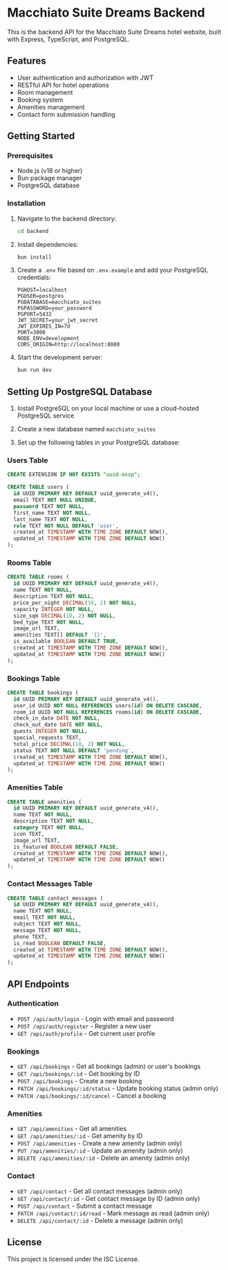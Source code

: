 # Macchiato Suite Dreams Backend

This is the backend API for the Macchiato Suite Dreams hotel website, built with Express, TypeScript, and PostgreSQL.

## Features

- User authentication and authorization with JWT
- RESTful API for hotel operations
- Room management
- Booking system
- Amenities management
- Contact form submission handling

## Getting Started

### Prerequisites

- Node.js (v18 or higher)
- Bun package manager
- PostgreSQL database

### Installation

1. Navigate to the backend directory:
   ```bash
   cd backend
   ```

2. Install dependencies:
   ```bash
   bun install
   ```

3. Create a `.env` file based on `.env.example` and add your PostgreSQL credentials:
   ```
   PGHOST=localhost
   PGUSER=postgres
   PGDATABASE=macchiato_suites
   PGPASSWORD=your_password
   PGPORT=5432
   JWT_SECRET=your_jwt_secret
   JWT_EXPIRES_IN=7d
   PORT=3000
   NODE_ENV=development
   CORS_ORIGIN=http://localhost:8080
   ```

4. Start the development server:
   ```bash
   bun run dev
   ```

## Setting Up PostgreSQL Database

1. Install PostgreSQL on your local machine or use a cloud-hosted PostgreSQL service

2. Create a new database named `macchiato_suites`

3. Set up the following tables in your PostgreSQL database:

### Users Table

```sql
CREATE EXTENSION IF NOT EXISTS "uuid-ossp";

CREATE TABLE users (
  id UUID PRIMARY KEY DEFAULT uuid_generate_v4(),
  email TEXT NOT NULL UNIQUE,
  password TEXT NOT NULL,
  first_name TEXT NOT NULL,
  last_name TEXT NOT NULL,
  role TEXT NOT NULL DEFAULT 'user',
  created_at TIMESTAMP WITH TIME ZONE DEFAULT NOW(),
  updated_at TIMESTAMP WITH TIME ZONE DEFAULT NOW()
);
```

### Rooms Table

```sql
CREATE TABLE rooms (
  id UUID PRIMARY KEY DEFAULT uuid_generate_v4(),
  name TEXT NOT NULL,
  description TEXT NOT NULL,
  price_per_night DECIMAL(10, 2) NOT NULL,
  capacity INTEGER NOT NULL,
  size_sqm DECIMAL(10, 2) NOT NULL,
  bed_type TEXT NOT NULL,
  image_url TEXT,
  amenities TEXT[] DEFAULT '{}',
  is_available BOOLEAN DEFAULT TRUE,
  created_at TIMESTAMP WITH TIME ZONE DEFAULT NOW(),
  updated_at TIMESTAMP WITH TIME ZONE DEFAULT NOW()
);
```

### Bookings Table

```sql
CREATE TABLE bookings (
  id UUID PRIMARY KEY DEFAULT uuid_generate_v4(),
  user_id UUID NOT NULL REFERENCES users(id) ON DELETE CASCADE,
  room_id UUID NOT NULL REFERENCES rooms(id) ON DELETE CASCADE,
  check_in_date DATE NOT NULL,
  check_out_date DATE NOT NULL,
  guests INTEGER NOT NULL,
  special_requests TEXT,
  total_price DECIMAL(10, 2) NOT NULL,
  status TEXT NOT NULL DEFAULT 'pending',
  created_at TIMESTAMP WITH TIME ZONE DEFAULT NOW(),
  updated_at TIMESTAMP WITH TIME ZONE DEFAULT NOW()
);
```

### Amenities Table

```sql
CREATE TABLE amenities (
  id UUID PRIMARY KEY DEFAULT uuid_generate_v4(),
  name TEXT NOT NULL,
  description TEXT NOT NULL,
  category TEXT NOT NULL,
  icon TEXT,
  image_url TEXT,
  is_featured BOOLEAN DEFAULT FALSE,
  created_at TIMESTAMP WITH TIME ZONE DEFAULT NOW(),
  updated_at TIMESTAMP WITH TIME ZONE DEFAULT NOW()
);
```

### Contact Messages Table

```sql
CREATE TABLE contact_messages (
  id UUID PRIMARY KEY DEFAULT uuid_generate_v4(),
  name TEXT NOT NULL,
  email TEXT NOT NULL,
  subject TEXT NOT NULL,
  message TEXT NOT NULL,
  phone TEXT,
  is_read BOOLEAN DEFAULT FALSE,
  created_at TIMESTAMP WITH TIME ZONE DEFAULT NOW(),
  updated_at TIMESTAMP WITH TIME ZONE DEFAULT NOW()
);
```

## API Endpoints

### Authentication
- `POST /api/auth/login` - Login with email and password
- `POST /api/auth/register` - Register a new user
- `GET /api/auth/profile` - Get current user profile

### Bookings
- `GET /api/bookings` - Get all bookings (admin) or user's bookings
- `GET /api/bookings/:id` - Get booking by ID
- `POST /api/bookings` - Create a new booking
- `PATCH /api/bookings/:id/status` - Update booking status (admin only)
- `PATCH /api/bookings/:id/cancel` - Cancel a booking

### Amenities
- `GET /api/amenities` - Get all amenities
- `GET /api/amenities/:id` - Get amenity by ID
- `POST /api/amenities` - Create a new amenity (admin only)
- `PUT /api/amenities/:id` - Update an amenity (admin only)
- `DELETE /api/amenities/:id` - Delete an amenity (admin only)

### Contact
- `GET /api/contact` - Get all contact messages (admin only)
- `GET /api/contact/:id` - Get contact message by ID (admin only)
- `POST /api/contact` - Submit a contact message
- `PATCH /api/contact/:id/read` - Mark message as read (admin only)
- `DELETE /api/contact/:id` - Delete a message (admin only)

## License

This project is licensed under the ISC License.
